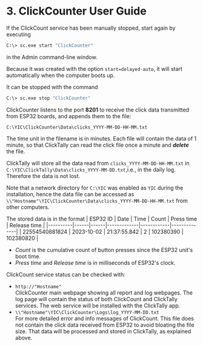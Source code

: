 # 3. ClickCounter User Guide

If the ClickCount service has been manually stopped, start again by executing

```BASH
C:\> sc.exe start "ClickCounter"
```

in the Admin command-line window.

Because it was created with the option `start=delayed-auto`, it will start automatically when the computer boots up.

It can be stopped with the command

```BASH
C:\> sc.exe stop "ClickCounter"
```

ClickCounter listens to the port __8201__ to receive the click data transmitted from ESP32 boards, and appends them to the file:

`C:\YIC\ClickCounter\Data\clicks_YYYY-MM-DD-HH-MM.txt`

The time unit in the filename is in minutes. Each file will contain the data of 1 minute, so that ClickTally can read the click file once a minute and ___delete___ the file.

ClickTally will store all the data read from `clicks_YYYY-MM-DD-HH-MM.txt` in 
`C:\YIC\ClickTally\Data\clicks_YYYY-MM-DD.txt`,i.e., in the daily log. Therefore the data is not lost.

Note that a network directory for `C:\YIC` was enabled as `YIC` during the installation, hence the data file can be accessed as `\\"Hostname"\YIC\ClickCounter\Data\clicks_YYYY-MM-DD-HH-MM.txt` from other computers.

The stored data is in the format
| ESP32 ID | Date | Time | Count | Press time | Release time |
|----------|------|------|-------------|------------|--------------|
| 22554540881824 | 2023-10-02 | 21:37:55.842 | 2 | 102380390 | 102380820 |

- _Count_ is the cumulative count of button presses since the ESP32 unit's boot time.
- _Press time_ and _Release time_ is in milliseconds of ESP32's clock.

ClickCount service status can be checked with:

- `http://"Hostname"`\
  ClickCounter main webpage showing all report and log webpages. The log page will contain the status of both ClickCount and ClickTally services. The web service will be installed with the ClickTally app.
- `\\"Hostname"\YIC\ClickCounter\Logs\log_YYYY-MM-DD.txt`\
  For more detailed error and info messages of ClickCount. This file does not contain the click data received from ESP32 to avoid bloating the file size. That data will be processed and stored in ClickTally, as explained above.
